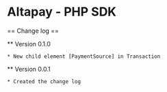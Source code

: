 Altapay - PHP SDK
=================

== Change log ==

** Version 0.1.0

    * New child element [PaymentSource] in Transaction

** Version 0.0.1

    * Created the change log 